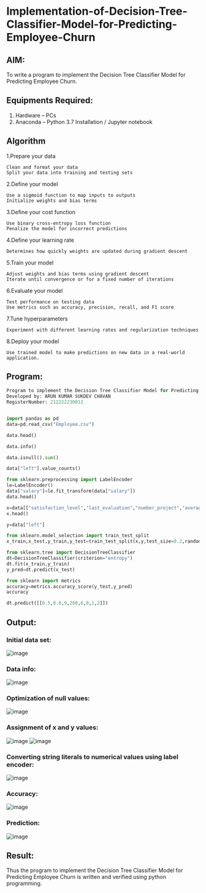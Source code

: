 # Implementation-of-Decision-Tree-Classifier-Model-for-Predicting-Employee-Churn

## AIM:
To write a program to implement the Decision Tree Classifier Model for Predicting Employee Churn.

## Equipments Required:
1. Hardware – PCs
2. Anaconda – Python 3.7 Installation / Jupyter notebook

## Algorithm

1.Prepare your data

    Clean and format your data
    Split your data into training and testing sets

2.Define your model

    Use a sigmoid function to map inputs to outputs
    Initialize weights and bias terms

3.Define your cost function

    Use binary cross-entropy loss function
    Penalize the model for incorrect predictions

4.Define your learning rate

    Determines how quickly weights are updated during gradient descent

5.Train your model

    Adjust weights and bias terms using gradient descent
    Iterate until convergence or for a fixed number of iterations

6.Evaluate your model

    Test performance on testing data
    Use metrics such as accuracy, precision, recall, and F1 score

7.Tune hyperparameters

    Experiment with different learning rates and regularization techniques

8.Deploy your model

    Use trained model to make predictions on new data in a real-world application.

## Program:
```py
Program to implement the Decision Tree Classifier Model for Predicting Employee Churn.
Developed by: ARUN KUMAR SUKDEV CHAVAN
RegisterNumber: 212222230013


import pandas as pd
data=pd.read_csv("Employee.csv")

data.head()

data.info()

data.isnull().sum()

data["left"].value_counts()

from sklearn.preprocessing import LabelEncoder
le=LabelEncoder()
data["salary"]=le.fit_transform(data["salary"])
data.head()

x=data[["satisfaction_level","last_evaluation","number_project","average_montly_hours","time_spend_company","Work_accident","promotion_last_5years","salary"]]
x.head()

y=data["left"]

from sklearn.model_selection import train_test_split
x_train,x_test,y_train,y_test=train_test_split(x,y,test_size=0.2,random_state=100)

from sklearn.tree import DecisionTreeClassifier
dt=DecisionTreeClassifier(criterion="entropy")
dt.fit(x_train,y_train)
y_pred=dt.predict(x_test)

from sklearn import metrics
accuracy=metrics.accuracy_score(y_test,y_pred)
accuracy

dt.predict([[0.5,0.8,9,260,6,0,1,2]])
```
## Output:
### Initial data set:

![image](https://github.com/Yogeshvar005/Implementation-of-Decision-Tree-Classifier-Model-for-Predicting-Employee-Churn/assets/113497367/cfd0dcc8-a05a-4667-bf00-df32c726d6fe)
### Data info:

![image](https://github.com/Yogeshvar005/Implementation-of-Decision-Tree-Classifier-Model-for-Predicting-Employee-Churn/assets/113497367/1f784783-3223-41e3-b45a-f55168d37536)
### Optimization of null values:

![image](https://github.com/Yogeshvar005/Implementation-of-Decision-Tree-Classifier-Model-for-Predicting-Employee-Churn/assets/113497367/8003d2b0-c5ac-4c21-a612-b418d155a84e)
### Assignment of x and y values:

![image](https://github.com/Yogeshvar005/Implementation-of-Decision-Tree-Classifier-Model-for-Predicting-Employee-Churn/assets/113497367/0f8d9936-9839-49fb-9135-1629166a4dcc)
![image](https://github.com/Yogeshvar005/Implementation-of-Decision-Tree-Classifier-Model-for-Predicting-Employee-Churn/assets/113497367/6679ef6f-9dcf-4519-a7ce-80e914ea8d4d)
### Converting string literals to numerical values using label encoder:

![image](https://github.com/Yogeshvar005/Implementation-of-Decision-Tree-Classifier-Model-for-Predicting-Employee-Churn/assets/113497367/4046c60c-d6be-48ad-a10f-310eb1a02e4f)
### Accuracy:
![image](https://github.com/Yogeshvar005/Implementation-of-Decision-Tree-Classifier-Model-for-Predicting-Employee-Churn/assets/113497367/15dea803-21d5-470c-9e49-8b3693d99391)
### Prediction:
![image](https://github.com/Yogeshvar005/Implementation-of-Decision-Tree-Classifier-Model-for-Predicting-Employee-Churn/assets/113497367/d833d4d1-004b-42ae-b790-dcd450b6651e)

## Result:
Thus the program to implement the  Decision Tree Classifier Model for Predicting Employee Churn is written and verified using python programming.
